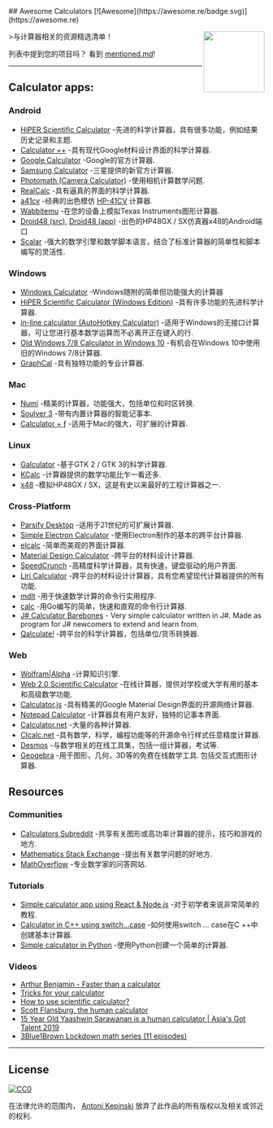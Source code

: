 <div class="github-widget" data-repo="xxczaki/awesome-calculators"></div>
<script async src="https://pagead2.googlesyndication.com/pagead/js/adsbygoogle.js"></script><ins class="adsbygoogle" style="display:block" data-ad-client="ca-pub-6890694312814945" data-ad-slot="5473692530" data-ad-format="auto"  data-full-width-responsive="true"></ins>
## Awesome Calculators [![Awesome](https://awesome.re/badge.svg)](https://awesome.re)

[<img src="https://i.imgur.com/9q98DcX.png" align="right" width="120">](https://raw.githubusercontent.com/xxczaki/awesome-calculators)

&gt;与计算器相关的资源精选清单！

列表中提到您的项目吗？ 看到 [mentioned.md](https://github.com/xxczaki/awesome-calculators/blob/master/mentioned.md)!


  ---

## Calculator apps:

### Android
- [HiPER Scientific Calculator](https://play.google.com/store/apps/details?id=cz.hipercalc&hl=en) -先进的科学计算器，具有很多功能，例如结果历史记录和主题.
- [Calculator ++](https://play.google.com/store/apps/details?id=org.solovyev.android.calculator&hl=en) -具有现代Google材料设计界面的科学计算器.
- [Google Calculator](https://play.google.com/store/apps/details?id=com.google.android.calculator&hl=en) -Google的官方计算器.
- [Samsung Calculator](https://play.google.com/store/apps/details?id=com.sec.android.app.popupcalculator&hl=en) -三星提供的新官方计算器.
- [Photomath (Camera Calculator)](https://play.google.com/store/apps/details?id=com.microblink.photomath&hl=en) -使用相机计算数学问题.
- [RealCalc](https://play.google.com/store/apps/details?id=uk.co.nickfines.RealCalc&hl=en) -具有逼真的界面的科学计算器.
- [a41cv](https://play.google.com/store/apps/details?id=dk.andsen.hp41&hl=en) -经典的出色模仿 [HP-41CV](http://www.hpmuseum.org/hp41.htm) 计算器.
- [Wabbitemu](https://play.google.com/store/apps/details?id=com.Revsoft.Wabbitemu&hl=en) -在您的设备上模拟Texas Instruments图形计算器.
- [Droid48 (src)](https://github.com/shagr4th/droid48/tree/master/app/src/main), [Droid48 (app)](https://play.google.com/store/apps/details?id=org.ab.x48) -出色的HP48GX / SX仿真器x48的Android端口
- [Scalar](https://scalarmath.org/) -强大的数学引擎和数学脚本语言，结合了标准计算器的简单性和脚本编写的灵活性.

### Windows
- [Windows Calculator](https://github.com/Microsoft/calculator) -Windows随附的简单但功能强大的计算器
- [HiPER Scientific Calculator (Windows Edition)](http://hiperdevelopment.wixsite.com/hipercalc) -具有许多功能的先进科学计算器.
- [in-line calculator (AutoHotkey Calculator)](https://github.com/davebrny/in-line-calculator) -适用于Windows的无接口计算器，可让您进行基本数学运算而不必离开正在键入的行.
- [Old Windows 7/8 Calculator in Windows 10](https://winaero.com/download.php?view.1795) -有机会在Windows 10中使用旧的Windows 7/8计算器.
- [GraphCal](http://www.graphcalc.com/) -具有独特功能的专业计算器.

### Mac
- [Numi](https://numi.io/) -精美的计算器，功能强大，包括单位和时区转换.
- [Soulver 3](https://soulver.app/) -带有内置计算器的智能记事本.
- [Calculator + ƒ](https://www.phnsft.com/products/calculator/) -适用于Mac的强大，可扩展的计算器.

### Linux
- [Galculator](https://github.com/galculator/galculator) -基于GTK 2 / GTK 3的科学计算器.
- [KCalc](https://github.com/KDE/kcalc) -计算器提供的数学功能比乍一看还多.
- [x48](https://github.com/gwenhael-le-moine/x48) -模拟HP48GX / SX，这是有史以来最好的工程计算器之一.

### Cross-Platform
- [Parsify Desktop](https://parsify.app) -适用于21世纪的可扩展计算器.
- [Simple Electron Calculator](https://github.com/DCKT/electron-calculator) -使用Electron制作的基本的跨平台计算器.
- [elcalc](https://github.com/xxczaki/elcalc) -简单而美观的界面计算器.
- [Material Design Calculator](https://github.com/lirios/calculator) -跨平台的材料设计计算器.
- [SpeedCrunch](http://www.speedcrunch.org/) -高精度科学计算器，具有快速，键盘驱动的用户界面.
- [Liri Calculator](https://liri.io/apps/calculator/) -跨平台的材料设计计算器，具有您希望现代计算器提供的所有功能.
- [mdlt](https://github.com/metadelta/mdlt) -用于快速数学计算的命令行实用程序.
- [calc](https://github.com/alfredxing/calc) -用Go编写的简单，快速和直观的命令行计算器.
- [J# Calculator Barebones](https://github.com/KrzysztofSzewczyk/JSharpCalculator) - Very simple calculator written in J#. Made as program for J# newcomers to extend and learn from.
- [Qalculate!](https://qalculate.github.io/) -跨平台的科学计算器，包括单位/货币转换器.

### Web
- [Wolfram|Alpha](https://www.wolframalpha.com/) -计算知识引擎.
- [Web 2.0 Scientific Calculator](http://web2.0calc.com/) -在线计算器，提供对学校或大学有用的基本和高级数学功能.
- [Calculator.js](https://material-calculator.netlify.com/) -具有精美的Google Material Design界面的开源网络计算器.
- [Notepad Calculator](http://notepadcalculator.com/) -计算器具有用户友好，独特的记事本界面.
- [Calculator.net](http://www.calculator.net/) -大量的各种计算器.
- [Clcalc.net](https://clcalc.net/) -具有数学，科学，编程功能等的开源命令行样式任意精度计算器.
- [Desmos](https://www.desmos.com/) -与数学相关的在线工具集，包括一组计算器，考试等.
- [Geogebra](https://www.geogebra.org/)  -用于图形，几何，3D等的免费在线数学工具. 包括交互式图形计算器.

## Resources

### Communities
- [Calculators Subreddit](https://www.reddit.com/r/calculators/) -共享有关图形或高功率计算器的提示，技巧和游戏的地方.
- [Mathematics Stack Exchange](https://math.stackexchange.com/) -提出有关数学问题的好地方.
- [MathOverflow](https://mathoverflow.net/) -专业数学家的问答网站.

### Tutorials
- [Simple calculator app using React & Node.js](https://www.codementor.io/azeezolaniran2016/a-simple-calculator-app-using-react-and-node-a0ubeooxk) -对于初学者来说非常简单的教程.
- [Calculator in C++ using switch...case](https://www.programiz.com/cpp-programming/examples/calculator-switch-case) -如何使用switch ... case在C ++中创建基本计算器.
- [Simple calculator in Python](https://www.programiz.com/python-programming/examples/calculator) -使用Python创建一个简单的计算器.

### Videos
- [Arthur Benjamin - Faster than a calculator](https://www.youtube.com/watch?v=e4PTvXtz4GM)
- [Tricks for your calculator](https://www.youtube.com/watch?v=3GfuVDtGhWo)
- [How to use scientific calculator?](https://www.youtube.com/watch?v=3GfuVDtGhWo)
- [Scott Flansburg, the human calculator](https://www.youtube.com/watch?v=WhtvLpi8Z1M)
- [15 Year Old Yaashwin Sarawanan is a human calculator | Asia's Got Talent 2019](https://www.youtube.com/watch?v=kvymoFdjuHw)
- [3Blue1Brown Lockdown math series (11 episodes)](https://www.youtube.com/playlist?list=PLZHQObOWTQDP5CVelJJ1bNDouqrAhVPev)

---

## License

[![CC0](http://mirrors.creativecommons.org/presskit/buttons/88x31/svg/cc-zero.svg)](https://creativecommons.org/publicdomain/zero/1.0/)

在法律允许的范围内， [Antoni Kepinski](https://akepinski.me) 放弃了此作品的所有版权以及相关或邻近的权利.
